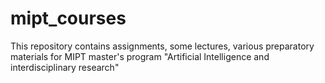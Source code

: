 # mipt_courses
This repository contains assignments, some lectures, various preparatory materials for MIPT master's program "Artificial Intelligence and interdisciplinary research"
